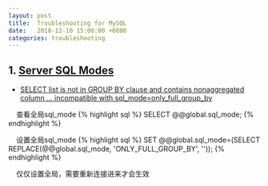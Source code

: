 ```yaml
---
layout: post
title:  Troubleshooting for MySQL
date:   2018-12-10 15:06:00 +0800
categories: troubleshooting
---
```


> 


## 1. [Server SQL Modes](https://dev.mysql.com/doc/refman/5.7/en/sql-mode.html)

+ [SELECT list is not in GROUP BY clause and contains nonaggregated column … incompatible with sql_mode=only_full_group_by](https://stackoverflow.com/questions/41887460/select-list-is-not-in-group-by-clause-and-contains-nonaggregated-column-inc)

&nbsp;&nbsp;&nbsp;&nbsp;查看全局sql_mode
{% highlight sql %}
SELECT @@global.sql_mode;
{% endhighlight %}

&nbsp;&nbsp;&nbsp;&nbsp;设置全局sql_mode
{% highlight sql %}
SET @@global.sql_mode=(SELECT REPLACE(@@global.sql_mode, 'ONLY_FULL_GROUP_BY', ''));
{% endhighlight %}

&nbsp;&nbsp;&nbsp;&nbsp;仅仅设置全局，需要重新连接进来才会生效
